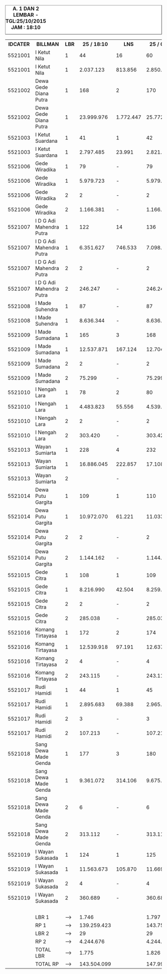 
<HTML>
<HEAD>
<META HTTP-EQUIV="Content-Type" CONTENT="text/html;charset=windows-1252">
<TITLE>MONITOR LEMBAR BILLMAN OKTOBER 2015 - RAYON KLUNGKUNG</TITLE>

</HEAD>
<BODY>
<TABLE BORDER=1 BGCOLOR=#ffffff CELLSPACING=0><FONT FACE="Segoe UI" COLOR=#000000><CAPTION><B>A. 1 DAN 2 LEMBAR  - TGL:25/10/2015 JAM : 18:10</B></CAPTION></FONT>
<table><tbody><tr><th> IDCATER </th><th> BILLMAN </th><th> LBR </th><th> 25 / 18:10 </th><th> LNS </th><th> 25 / 06:23 </th><th> 24 </th><th> 23 </th><th> 22 </th><th> 21 </th><th> 20 </th><th> </th></tr><tr><td>5521001</td><td>I Ketut Nila</td><td>1</td><td> 44 </td><td> 16 </td><td> 60 </td><td> 60 </td><td> 62 </td><td> 65 </td><td> - </td><td> 75 </td><td> </td></tr><tr><td>5521001</td><td>I Ketut Nila</td><td>1</td><td> 2.037.123 </td><td> 813.856 </td><td> 2.850.979 </td><td> 2.850.979 </td><td> 2.988.667 </td><td> 3.804.819 </td><td> - </td><td> 4.581.538 </td><td> </td></tr><tr><td>5521002</td><td>Dewa Gede Diana Putra</td><td>1</td><td> 168 </td><td> 2 </td><td> 170 </td><td> 170 </td><td> 172 </td><td> 202 </td><td> - </td><td> 257 </td><td> </td></tr><tr><td>5521002</td><td>Dewa Gede Diana Putra</td><td>1</td><td> 23.999.976 </td><td> 1.772.447 </td><td> 25.772.423 </td><td> 25.772.423 </td><td> 27.664.394 </td><td> 31.146.972 </td><td> - </td><td> 34.038.033 </td><td> </td></tr><tr><td>5521003</td><td>I Ketut Suardana</td><td>1</td><td> 41 </td><td> 1 </td><td> 42 </td><td> 42 </td><td> 54 </td><td> 67 </td><td> - </td><td> 90 </td><td> </td></tr><tr><td>5521003</td><td>I Ketut Suardana</td><td>1</td><td> 2.797.485 </td><td> 23.991 </td><td> 2.821.476 </td><td> 2.821.476 </td><td> 3.510.139 </td><td> 4.265.513 </td><td> - </td><td> 5.718.938 </td><td> </td></tr><tr><td>5521006</td><td>Gede Wiradika</td><td>1</td><td> 79 </td><td> - </td><td> 79 </td><td> 79 </td><td> 87 </td><td> 105 </td><td> - </td><td> 171 </td><td> </td></tr><tr><td>5521006</td><td>Gede Wiradika</td><td>1</td><td> 5.979.723 </td><td> - </td><td> 5.979.723 </td><td> 5.979.723 </td><td> 6.386.149 </td><td> 7.607.798 </td><td> - </td><td> 47.702.742 </td><td> </td></tr><tr><td>5521006</td><td>Gede Wiradika</td><td>2</td><td> 2 </td><td> - </td><td> 2 </td><td> 2 </td><td> 2 </td><td> 2 </td><td> - </td><td> 5 </td><td> </td></tr><tr><td>5521006</td><td>Gede Wiradika</td><td>2</td><td> 1.166.381 </td><td> - </td><td> 1.166.381 </td><td> 1.166.381 </td><td> 1.166.381 </td><td> 1.166.381 </td><td> - </td><td> 4.357.042 </td><td> </td></tr><tr><td>5521007</td><td>I D G Adi Mahendra Putra</td><td>1</td><td> 122 </td><td> 14 </td><td> 136 </td><td> 138 </td><td> 144 </td><td> 172 </td><td> - </td><td> 267 </td><td> </td></tr><tr><td>5521007</td><td>I D G Adi Mahendra Putra</td><td>1</td><td> 6.351.627 </td><td> 746.533 </td><td> 7.098.160 </td><td> 7.145.796 </td><td> 7.392.169 </td><td> 8.923.210 </td><td> - </td><td> 13.370.876 </td><td> </td></tr><tr><td>5521007</td><td>I D G Adi Mahendra Putra</td><td>2</td><td> 2 </td><td> - </td><td> 2 </td><td> 2 </td><td> 2 </td><td> 2 </td><td> - </td><td> 2 </td><td> </td></tr><tr><td>5521007</td><td>I D G Adi Mahendra Putra</td><td>2</td><td> 246.247 </td><td> - </td><td> 246.247 </td><td> 246.247 </td><td> 246.247 </td><td> 246.247 </td><td> - </td><td> 246.247 </td><td> </td></tr><tr><td>5521008</td><td>I Made Suhendra</td><td>1</td><td> 87 </td><td> - </td><td> 87 </td><td> 87 </td><td> 92 </td><td> 114 </td><td> - </td><td> 168 </td><td> </td></tr><tr><td>5521008</td><td>I Made Suhendra</td><td>1</td><td> 8.636.344 </td><td> - </td><td> 8.636.344 </td><td> 8.636.344 </td><td> 9.277.041 </td><td> 11.062.997 </td><td> - </td><td> 17.765.008 </td><td> </td></tr><tr><td>5521009</td><td>I Made Sumadana</td><td>1</td><td> 165 </td><td> 3 </td><td> 168 </td><td> 175 </td><td> 185 </td><td> 214 </td><td> - </td><td> 292 </td><td> </td></tr><tr><td>5521009</td><td>I Made Sumadana</td><td>1</td><td> 12.537.871 </td><td> 167.124 </td><td> 12.704.995 </td><td> 13.072.215 </td><td> 13.748.112 </td><td> 16.900.200 </td><td> - </td><td> 22.558.171 </td><td> </td></tr><tr><td>5521009</td><td>I Made Sumadana</td><td>2</td><td> 2 </td><td> - </td><td> 2 </td><td> 2 </td><td> 2 </td><td> 2 </td><td> - </td><td> 2 </td><td> </td></tr><tr><td>5521009</td><td>I Made Sumadana</td><td>2</td><td> 75.299 </td><td> - </td><td> 75.299 </td><td> 75.299 </td><td> 75.299 </td><td> 75.299 </td><td> - </td><td> 75.299 </td><td> </td></tr><tr><td>5521010</td><td>I Nengah Lara</td><td>1</td><td> 78 </td><td> 2 </td><td> 80 </td><td> 81 </td><td> 88 </td><td> 117 </td><td> - </td><td> 158 </td><td> </td></tr><tr><td>5521010</td><td>I Nengah Lara</td><td>1</td><td> 4.483.823 </td><td> 55.556 </td><td> 4.539.379 </td><td> 4.570.993 </td><td> 4.976.543 </td><td> 7.028.890 </td><td> - </td><td> 9.384.346 </td><td> </td></tr><tr><td>5521010</td><td>I Nengah Lara</td><td>2</td><td> 2 </td><td> - </td><td> 2 </td><td> 2 </td><td> 2 </td><td> 2 </td><td> - </td><td> 2 </td><td> </td></tr><tr><td>5521010</td><td>I Nengah Lara</td><td>2</td><td> 303.420 </td><td> - </td><td> 303.420 </td><td> 303.420 </td><td> 303.420 </td><td> 303.420 </td><td> - </td><td> 303.420 </td><td> </td></tr><tr><td>5521013</td><td>Wayan Sumiarta</td><td>1</td><td> 228 </td><td> 4 </td><td> 232 </td><td> 232 </td><td> 246 </td><td> 292 </td><td> - </td><td> 389 </td><td> </td></tr><tr><td>5521013</td><td>Wayan Sumiarta</td><td>1</td><td> 16.886.045 </td><td> 222.857 </td><td> 17.108.902 </td><td> 17.108.902 </td><td> 17.871.793 </td><td> 21.316.418 </td><td> - </td><td> 27.616.550 </td><td> </td></tr><tr><td>5521013</td><td>Wayan Sumiarta</td><td>2</td><td> </td><td> - </td><td> </td><td> </td><td> </td><td> </td><td> - </td><td> 2 </td><td> </td></tr><tr><td>5521014</td><td>Dewa Putu Gargita</td><td>1</td><td> 109 </td><td> 1 </td><td> 110 </td><td> 118 </td><td> 120 </td><td> 150 </td><td> - </td><td> 220 </td><td> </td></tr><tr><td>5521014</td><td>Dewa Putu Gargita</td><td>1</td><td> 10.972.070 </td><td> 61.221 </td><td> 11.033.291 </td><td> 11.601.958 </td><td> 11.699.644 </td><td> 14.814.629 </td><td> - </td><td> 23.552.548 </td><td> </td></tr><tr><td>5521014</td><td>Dewa Putu Gargita</td><td>2</td><td> 2 </td><td> - </td><td> 2 </td><td> 2 </td><td> 2 </td><td> 2 </td><td> - </td><td> 4 </td><td> </td></tr><tr><td>5521014</td><td>Dewa Putu Gargita</td><td>2</td><td> 1.144.162 </td><td> - </td><td> 1.144.162 </td><td> 1.144.162 </td><td> 1.144.162 </td><td> 1.144.162 </td><td> - </td><td> 1.809.047 </td><td> </td></tr><tr><td>5521015</td><td>Gede Citra</td><td>1</td><td> 108 </td><td> 1 </td><td> 109 </td><td> 109 </td><td> 113 </td><td> 129 </td><td> - </td><td> 192 </td><td> </td></tr><tr><td>5521015</td><td>Gede Citra</td><td>1</td><td> 8.216.990 </td><td> 42.504 </td><td> 8.259.494 </td><td> 8.259.494 </td><td> 8.537.553 </td><td> 9.440.225 </td><td> - </td><td> 17.146.297 </td><td> </td></tr><tr><td>5521015</td><td>Gede Citra</td><td>2</td><td> 2 </td><td> - </td><td> 2 </td><td> 2 </td><td> 2 </td><td> 2 </td><td> - </td><td> 3 </td><td> </td></tr><tr><td>5521015</td><td>Gede Citra</td><td>2</td><td> 285.038 </td><td> - </td><td> 285.038 </td><td> 285.038 </td><td> 285.038 </td><td> 285.038 </td><td> - </td><td> 371.278 </td><td> </td></tr><tr><td>5521016</td><td>Komang Tirtayasa</td><td>1</td><td> 172 </td><td> 2 </td><td> 174 </td><td> 175 </td><td> 192 </td><td> 229 </td><td> - </td><td> 350 </td><td> </td></tr><tr><td>5521016</td><td>Komang Tirtayasa</td><td>1</td><td> 12.539.918 </td><td> 97.191 </td><td> 12.637.109 </td><td> 12.676.665 </td><td> 13.807.817 </td><td> 16.261.604 </td><td> - </td><td> 24.075.078 </td><td> </td></tr><tr><td>5521016</td><td>Komang Tirtayasa</td><td>2</td><td> 4 </td><td> - </td><td> 4 </td><td> 4 </td><td> 4 </td><td> 4 </td><td> - </td><td> 5 </td><td> </td></tr><tr><td>5521016</td><td>Komang Tirtayasa</td><td>2</td><td> 243.115 </td><td> - </td><td> 243.115 </td><td> 243.115 </td><td> 243.115 </td><td> 243.115 </td><td> - </td><td> 253.691 </td><td> </td></tr><tr><td>5521017</td><td>Rudi Hamidi</td><td>1</td><td> 44 </td><td> 1 </td><td> 45 </td><td> 46 </td><td> 61 </td><td> 88 </td><td> - </td><td> 160 </td><td> </td></tr><tr><td>5521017</td><td>Rudi Hamidi</td><td>1</td><td> 2.895.683 </td><td> 69.388 </td><td> 2.965.071 </td><td> 3.024.114 </td><td> 3.897.379 </td><td> 6.412.762 </td><td> - </td><td> 10.447.662 </td><td> </td></tr><tr><td>5521017</td><td>Rudi Hamidi</td><td>2</td><td> 3 </td><td> - </td><td> 3 </td><td> 3 </td><td> 3 </td><td> 3 </td><td> - </td><td> 6 </td><td> </td></tr><tr><td>5521017</td><td>Rudi Hamidi</td><td>2</td><td> 107.213 </td><td> - </td><td> 107.213 </td><td> 107.213 </td><td> 107.213 </td><td> 107.213 </td><td> - </td><td> 592.166 </td><td> </td></tr><tr><td>5521018</td><td>Sang Dewa Made Genda</td><td>1</td><td> 177 </td><td> 3 </td><td> 180 </td><td> 182 </td><td> 211 </td><td> 252 </td><td> - </td><td> 356 </td><td> </td></tr><tr><td>5521018</td><td>Sang Dewa Made Genda</td><td>1</td><td> 9.361.072 </td><td> 314.106 </td><td> 9.675.178 </td><td> 9.877.248 </td><td> 11.096.060 </td><td> 13.300.375 </td><td> - </td><td> 18.780.829 </td><td> </td></tr><tr><td>5521018</td><td>Sang Dewa Made Genda</td><td>2</td><td> 6 </td><td> - </td><td> 6 </td><td> 6 </td><td> 6 </td><td> 8 </td><td> - </td><td> 14 </td><td> </td></tr><tr><td>5521018</td><td>Sang Dewa Made Genda</td><td>2</td><td> 313.112 </td><td> - </td><td> 313.112 </td><td> 313.112 </td><td> 313.112 </td><td> 423.382 </td><td> - </td><td> 1.169.149 </td><td> </td></tr><tr><td>5521019</td><td>I Wayan Sukasada</td><td>1</td><td> 124 </td><td> 1 </td><td> 125 </td><td> 126 </td><td> 128 </td><td> 264 </td><td> - </td><td> 329 </td><td> </td></tr><tr><td>5521019</td><td>I Wayan Sukasada</td><td>1</td><td> 11.563.673 </td><td> 105.870 </td><td> 11.669.543 </td><td> 11.689.673 </td><td> 11.802.060 </td><td> 20.452.808 </td><td> - </td><td> 25.012.467 </td><td> </td></tr><tr><td>5521019</td><td>I Wayan Sukasada</td><td>2</td><td> 4 </td><td> - </td><td> 4 </td><td> 4 </td><td> 5 </td><td> 6 </td><td> - </td><td> 9 </td><td> </td></tr><tr><td>5521019</td><td>I Wayan Sukasada</td><td>2</td><td> 360.689 </td><td> - </td><td> 360.689 </td><td> 360.689 </td><td> 373.809 </td><td> 417.881 </td><td> - </td><td> 1.100.467 </td><td> </td></tr><tr><td> </td><td> </td><td> </td><td> </td><td> </td><td> </td><td> </td><td> </td><td> </td><td> - </td><td> 99.858 </td><td> </td></tr><tr><td> </td><td>LBR 1</td><td>--&gt;</td><td> 1.746 </td><td> </td><td> 1.797 </td><td> 1.820 </td><td> 1.955 </td><td> 2.460 </td><td> - </td><td> 3.474 </td><td> </td></tr><tr><td> </td><td>RP 1</td><td>--&gt;</td><td> 139.259.423 </td><td> </td><td> 143.752.067 </td><td> 145.088.003 </td><td> 154.655.520 </td><td> 192.739.220 </td><td> - </td><td> 301.751.083 </td><td> </td></tr><tr><td> </td><td>LBR 2</td><td>--&gt;</td><td> 29 </td><td> </td><td> 29 </td><td> 29 </td><td> 30 </td><td> 33 </td><td> - </td><td> 54 </td><td> </td></tr><tr><td> </td><td>RP 2</td><td>--&gt;</td><td> 4.244.676 </td><td> </td><td> 4.244.676 </td><td> 4.244.676 </td><td> 4.257.796 </td><td> 4.412.138 </td><td> - </td><td> 10.377.664 </td><td> </td></tr><tr><td> </td><td>TOTAL LBR</td><td>--&gt;</td><td> 1.775 </td><td> </td><td> 1.826 </td><td> 1.849 </td><td> 1.985 </td><td> 2.493 </td><td> - </td><td> 3.528 </td><td> </td></tr><tr><td> </td><td>TOTAL RP</td><td>--&gt;</td><td> 143.504.099 </td><td> </td><td> 147.996.743 </td><td> 149.332.679 </td><td> 158.913.316 </td><td> 197.151.358 </td><td> - </td><td> 312.128.747 </td><td> </td></tr></tbody></table>
</TR>
</TBODY>
<TFOOT></TFOOT>
</TABLE>
</BODY>
</HTML> 
